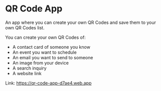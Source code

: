 # QR Code App

An app where you can create your own QR Codes and save them to your own QR Codes list.

You can create your own QR Codes of:

- A contact card of someone you know
- An event you want to schedule
- An email you want to send to someone
- An image from your device
- A search inquiry
- A website link

Link: https://qr-code-app-d7ae4.web.app